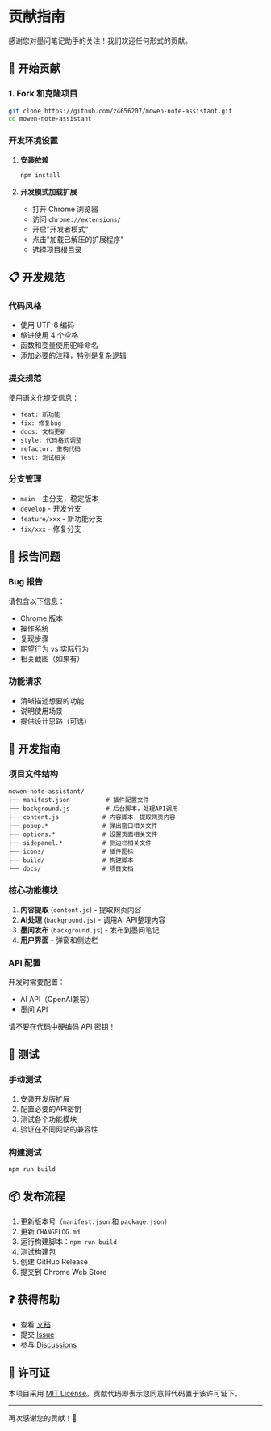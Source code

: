 # 贡献指南

感谢您对墨问笔记助手的关注！我们欢迎任何形式的贡献。

## 🚀 开始贡献

### 1. Fork 和克隆项目

```bash
git clone https://github.com/z4656207/mowen-note-assistant.git
cd mowen-note-assistant
```

### 开发环境设置

1. **安装依赖**
   ```bash
   npm install
   ```

3. **开发模式加载扩展**
   - 打开 Chrome 浏览器
   - 访问 `chrome://extensions/`
   - 开启"开发者模式"
   - 点击"加载已解压的扩展程序"
   - 选择项目根目录

## 📋 开发规范

### 代码风格
- 使用 UTF-8 编码
- 缩进使用 4 个空格
- 函数和变量使用驼峰命名
- 添加必要的注释，特别是复杂逻辑

### 提交规范
使用语义化提交信息：
- `feat: 新功能`
- `fix: 修复bug`
- `docs: 文档更新`
- `style: 代码格式调整`
- `refactor: 重构代码`
- `test: 测试相关`

### 分支管理
- `main` - 主分支，稳定版本
- `develop` - 开发分支
- `feature/xxx` - 新功能分支
- `fix/xxx` - 修复分支

## 🐛 报告问题

### Bug 报告
请包含以下信息：
- Chrome 版本
- 操作系统
- 复现步骤
- 期望行为 vs 实际行为
- 相关截图（如果有）

### 功能请求
- 清晰描述想要的功能
- 说明使用场景
- 提供设计思路（可选）

## 🔧 开发指南

### 项目文件结构
```
mowen-note-assistant/
├── manifest.json          # 插件配置文件
├── background.js          # 后台脚本，处理API调用
├── content.js            # 内容脚本，提取网页内容
├── popup.*               # 弹出窗口相关文件
├── options.*             # 设置页面相关文件
├── sidepanel.*           # 侧边栏相关文件
├── icons/                # 插件图标
├── build/                # 构建脚本
└── docs/                 # 项目文档
```

### 核心功能模块
1. **内容提取** (`content.js`) - 提取网页内容
2. **AI处理** (`background.js`) - 调用AI API整理内容
3. **墨问发布** (`background.js`) - 发布到墨问笔记
4. **用户界面** - 弹窗和侧边栏

### API 配置
开发时需要配置：
- AI API（OpenAI兼容）
- 墨问 API

请不要在代码中硬编码 API 密钥！

## 🧪 测试

### 手动测试
1. 安装开发版扩展
2. 配置必要的API密钥
3. 测试各个功能模块
4. 验证在不同网站的兼容性

### 构建测试
```bash
npm run build
```

## 📦 发布流程

1. 更新版本号（`manifest.json` 和 `package.json`）
2. 更新 `CHANGELOG.md`
3. 运行构建脚本：`npm run build`
4. 测试构建包
5. 创建 GitHub Release
6. 提交到 Chrome Web Store

## ❓ 获得帮助

- 查看 [文档](docs/)
- 提交 [Issue](https://github.com/z4656207/mowen-note-assistant/issues)
- 参与 [Discussions](https://github.com/z4656207/mowen-note-assistant/discussions)

## 📝 许可证

本项目采用 [MIT License](LICENSE)。贡献代码即表示您同意将代码置于该许可证下。

---

再次感谢您的贡献！🎉 
